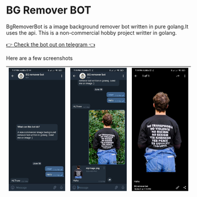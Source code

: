 # BG Remover BOT

BgRemoverBot is a image background remover bot written in pure golang.It uses the [](remove.bg) api.
This is a non-commercial hobby project writter in golang.

[ 👉 Check the bot out on telegram 👈  ](http://t.me/myincubot)

Here are a few screenshots

| <img src="images/1.jpg"> | <img src="images/2.jpg"> | <img src="images/3.jpg"> | 
|--|--|--|


